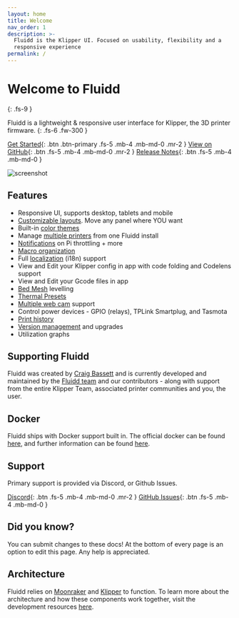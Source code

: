 ```yaml
---
layout: home
title: Welcome
nav_order: 1
description: >-
  Fluidd is the Klipper UI. Focused on usability, flexibility and a
  responsive experience
permalink: /
---
```


# Welcome to Fluidd
{: .fs-9 }

Fluidd is a lightweight & responsive user interface for Klipper, the 3D printer
firmware.
{: .fs-6 .fw-300 }

[Get Started](/installation){: .btn .btn-primary .fs-5 .mb-4 .mb-md-0 .mr-2 }
[View on GitHub](https://github.com/fluidd-core/fluidd){: .btn .fs-5 .mb-4 .mb-md-0 .mr-2 }
[Release Notes](https://github.com/fluidd-core/fluidd/releases){: .btn .fs-5 .mb-4 .mb-md-0 }

![screenshot](/assets/images/preview_sliced.png)

## Features

- Responsive UI, supports desktop, tablets and mobile
- [Customizable layouts](/customize/layout). Move any panel where YOU want
- Built-in [color themes](/customize/themes)
- Manage [multiple printers](/features/printers) from one Fluidd install
- [Notifications](/features/notifications) on Pi throttling + more
- [Macro organization](/features/macros)
- Full [localization](/development/localization) (i18n) support
- View and Edit your Klipper config in app with code folding and Codelens support
- View and Edit your Gcode files in app
- [Bed Mesh](/features/bed_mesh) levelling
- [Thermal Presets](/features/presets)
- [Multiple web cam](/features/cameras) support
- Control power devices - GPIO (relays), TPLink Smartplug, and Tasmota
- [Print history](/features/print_history)
- [Version management](/updates/automated) and upgrades
- Utilization graphs

## Supporting Fluidd

Fluidd was created by [Craig Bassett](https://github.com/cadriel) and is currently
developed and maintained by the [Fluidd team](https://github.com/orgs/fluidd-core/people)
and our contributors - along with support from the entire Klipper Team, associated
printer communities and you, the user.

## Docker

Fluidd ships with Docker support built in. The official docker can be found
[here](https://hub.docker.com/r/cadriel/fluidd), and further information can be found [here](/installation/docker).

## Support

Primary support is provided via Discord, or Github Issues.

[Discord](https://discord.gg/GZ3D5tqfcF){: .btn .fs-5 .mb-4 .mb-md-0 .mr-2 }
[GitHub Issues](https://github.com/fluidd-core/fluidd/issues){: .btn .fs-5 .mb-4 .mb-md-0 }

## Did you know?

You can submit changes to these docs! At the bottom of every page is an option
to edit this page. Any help is appreciated.

## Architecture

Fluidd relies on [Moonraker](https://github.com/Arksine/moonraker/tree/master/docs) and
[Klipper](https://www.klipper3d.org/) to function. To learn more about the
architecture and how these components work together, visit the development
resources [here](/development).
